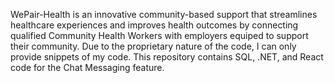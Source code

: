 WePair-Health is an innovative community-based support that streamlines healthcare experiences and improves health outcomes by connecting qualified Community Health Workers with employers equiped to support their community. Due to the proprietary nature of the code, I can only provide snippets of my code. This repository contains SQL, .NET, and React code for the Chat Messaging feature. 
